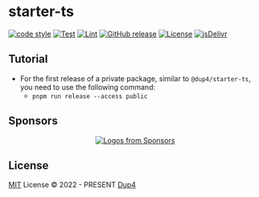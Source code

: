 # starter-ts

[![code style](https://antfu.me/badge-code-style.svg)](https://github.com/antfu/eslint-config)
[![Test][gh-ci-test-badge]][gh-ci-test]
[![Lint][gh-ci-lint-badge]][gh-ci-lint]
[![GitHub release][gh-release-badge]][gh-release]
[![License][license-image-mit]][license-link-mit]
[![jsDelivr](https://data.jsdelivr.com/v1/package/npm/@dup4/starter-ts/badge)](https://www.jsdelivr.com/package/npm/@dup4/starter-ts)

## Tutorial

* For the first release of a private package, similar to `@dup4/starter-ts`, you need to use the following command:
  * `pnpm run release --access public`


## Sponsors

<p align="center">
  <a href="https://github.com/sponsors/Dup4">
    <img src='https://cdn.jsdelivr.net/gh/Dup4/static/sponsors-output/sponsors.svg' alt="Logos from Sponsors" />
  </a>
</p>

## License

[MIT](./LICENSE) License © 2022 - PRESENT [Dup4][dup4]

[dup4]: https://github.com/Dup4
[license-image-mit]: https://img.shields.io/badge/license-MIT-blue.svg?labelColor=333333
[license-link-mit]: https://mit-license.org/
[gh-ci-test-badge]: https://github.com/Dup4/starter-ts/actions/workflows/test.yml/badge.svg
[gh-ci-test]: https://github.com/Dup4/starter-ts/actions/workflows/test.yml
[gh-ci-lint-badge]: https://github.com/Dup4/starter-ts/actions/workflows/lint.yml/badge.svg
[gh-ci-lint]: https://github.com/Dup4/starter-ts/actions/workflows/lint.yml
[gh-release-badge]: https://img.shields.io/github/release/Dup4/starter-ts.svg
[gh-release]: https://GitHub.com/Dup4/starter-ts/releases
